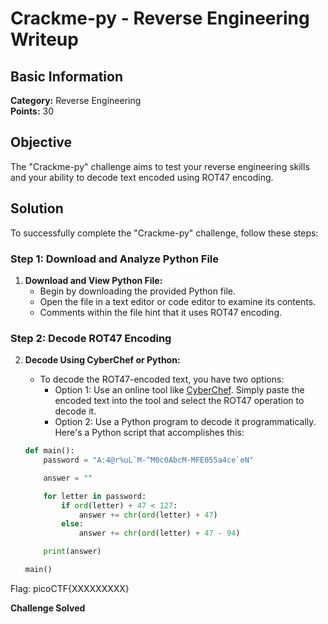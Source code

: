 # Crackme-py - Reverse Engineering Writeup

## Basic Information
**Category:** Reverse Engineering  
**Points:** 30  

## Objective

The "Crackme-py" challenge aims to test your reverse engineering skills and your ability to decode text encoded using ROT47 encoding.

## Solution

To successfully complete the "Crackme-py" challenge, follow these steps:

### Step 1: Download and Analyze Python File

1. **Download and View Python File:**
   - Begin by downloading the provided Python file.
   - Open the file in a text editor or code editor to examine its contents.
   - Comments within the file hint that it uses ROT47 encoding.

### Step 2: Decode ROT47 Encoding

2. **Decode Using CyberChef or Python:**
   - To decode the ROT47-encoded text, you have two options:
     - Option 1: Use an online tool like [CyberChef](https://cyberchef.org). Simply paste the encoded text into the tool and select the ROT47 operation to decode it.
     - Option 2: Use a Python program to decode it programmatically. Here's a Python script that accomplishes this:

   ```python
   def main():
       password = "A:4@r%uL`M-^M0c0AbcM-MFE055a4ce`eN"

       answer = ""

       for letter in password:
           if ord(letter) + 47 < 127:
               answer += chr(ord(letter) + 47)
           else:
               answer += chr(ord(letter) + 47 - 94)

       print(answer)

   main()
   ```
Flag: picoCTF{XXXXXXXXX}  

**Challenge Solved**  
